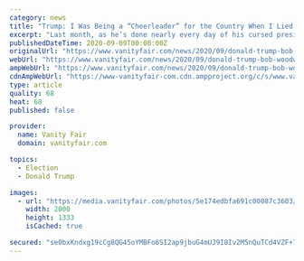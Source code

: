 ```yaml
---
category: news
title: "Trump: I Was Being a “Cheerleader” for the Country When I Lied About a Virus That Has Now Killed 190,000 Americans"
excerpt: "Last month, as he’s done nearly every day of his cursed presidency, Donald Trump took to Twitter with an important message for his followers. “Everybody does phony books on Donald Trump and ..."
publishedDateTime: 2020-09-09T00:00:00Z
originalUrl: "https://www.vanityfair.com/news/2020/09/donald-trump-bob-woodward-covid-19-lies"
webUrl: "https://www.vanityfair.com/news/2020/09/donald-trump-bob-woodward-covid-19-lies"
ampWebUrl: "https://www.vanityfair.com/news/2020/09/donald-trump-bob-woodward-covid-19-lies/amp"
cdnAmpWebUrl: "https://www-vanityfair-com.cdn.ampproject.org/c/s/www.vanityfair.com/news/2020/09/donald-trump-bob-woodward-covid-19-lies/amp"
type: article
quality: 68
heat: 68
published: false

provider:
  name: Vanity Fair
  domain: vanityfair.com

topics:
  - Election
  - Donald Trump

images:
  - url: "https://media.vanityfair.com/photos/5e174edbfa691c00087c3603/master/pass/TrumpPompeoPence2.jpg"
    width: 2000
    height: 1333
    isCached: true

secured: "se0bxKndxg19cCg8QG45oYMBFo6SI2ap9jbuG4mUJ9I8Iv2M5nQuTCd4VZF+7ofFEgLl+fQ+yyX8WwzE2wpCkD49RHodgYRtV2a/yzKhzf+lyAAJi1ebdHfTvjtbrj8mgYbxj/igXBZYxQU3zrb56J3BuWsthAP0N63tXnvx9shB0FUGn6CjxeBzxFf/vCoFVa0lvubpzOdYrHWMDsoRnH0kfHQynk1PpQ+sP4TwuclOAlX3u4/8a0BrlNc3P+lALHJpXPfmE7qa7wQO9WQlGXttjaVKtssvNYnTh/lsNe1pIxsMX9e1ILyLA2mvIjcqgMBlEQFQb+js1Wki0jzcDXJnCdS7Ckd8HAZ7mRegBfk=;tjWJb/s5Brzky0GuHUXcaw=="
---
```


